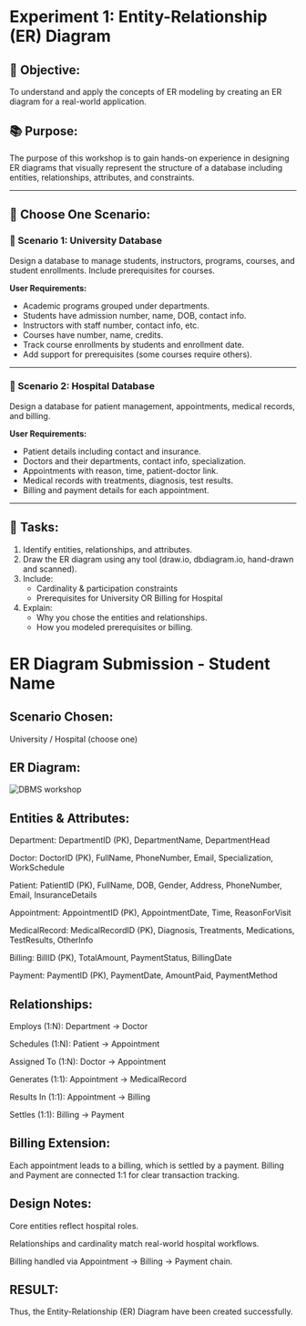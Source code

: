# Experiment 1: Entity-Relationship (ER) Diagram

## 🎯 Objective:
To understand and apply the concepts of ER modeling by creating an ER diagram for a real-world application.

## 📚 Purpose:
The purpose of this workshop is to gain hands-on experience in designing ER diagrams that visually represent the structure of a database including entities, relationships, attributes, and constraints.

---

## 🧪 Choose One Scenario:

### 🔹 Scenario 1: University Database
Design a database to manage students, instructors, programs, courses, and student enrollments. Include prerequisites for courses.

**User Requirements:**
- Academic programs grouped under departments.
- Students have admission number, name, DOB, contact info.
- Instructors with staff number, contact info, etc.
- Courses have number, name, credits.
- Track course enrollments by students and enrollment date.
- Add support for prerequisites (some courses require others).

---

### 🔹 Scenario 2: Hospital Database
Design a database for patient management, appointments, medical records, and billing.

**User Requirements:**
- Patient details including contact and insurance.
- Doctors and their departments, contact info, specialization.
- Appointments with reason, time, patient-doctor link.
- Medical records with treatments, diagnosis, test results.
- Billing and payment details for each appointment.

---

## 📝 Tasks:
1. Identify entities, relationships, and attributes.
2. Draw the ER diagram using any tool (draw.io, dbdiagram.io, hand-drawn and scanned).
3. Include:
   - Cardinality & participation constraints
   - Prerequisites for University OR Billing for Hospital
4. Explain:
   - Why you chose the entities and relationships.
   - How you modeled prerequisites or billing.

# ER Diagram Submission - Student Name

## Scenario Chosen:
University / Hospital (choose one)

## ER Diagram:
![DBMS workshop](https://github.com/user-attachments/assets/149897cd-fd2e-4d85-a1cc-f805bf8ffaa8)

## Entities & Attributes:
Department: DepartmentID (PK), DepartmentName, DepartmentHead

Doctor: DoctorID (PK), FullName, PhoneNumber, Email, Specialization, WorkSchedule

Patient: PatientID (PK), FullName, DOB, Gender, Address, PhoneNumber, Email, InsuranceDetails

Appointment: AppointmentID (PK), AppointmentDate, Time, ReasonForVisit

MedicalRecord: MedicalRecordID (PK), Diagnosis, Treatments, Medications, TestResults, OtherInfo

Billing: BillID (PK), TotalAmount, PaymentStatus, BillingDate

Payment: PaymentID (PK), PaymentDate, AmountPaid, PaymentMethod

## Relationships:
Employs (1:N): Department → Doctor

Schedules (1:N): Patient → Appointment

Assigned To (1:N): Doctor → Appointment

Generates (1:1): Appointment → MedicalRecord

Results In (1:1): Appointment → Billing

Settles (1:1): Billing → Payment

## Billing Extension:
Each appointment leads to a billing, which is settled by a payment. Billing and Payment are connected 1:1 for clear transaction tracking.

## Design Notes:
Core entities reflect hospital roles.

Relationships and cardinality match real-world hospital workflows.

Billing handled via Appointment → Billing → Payment chain.

## RESULT:
Thus, the Entity-Relationship (ER) Diagram have been created successfully.
